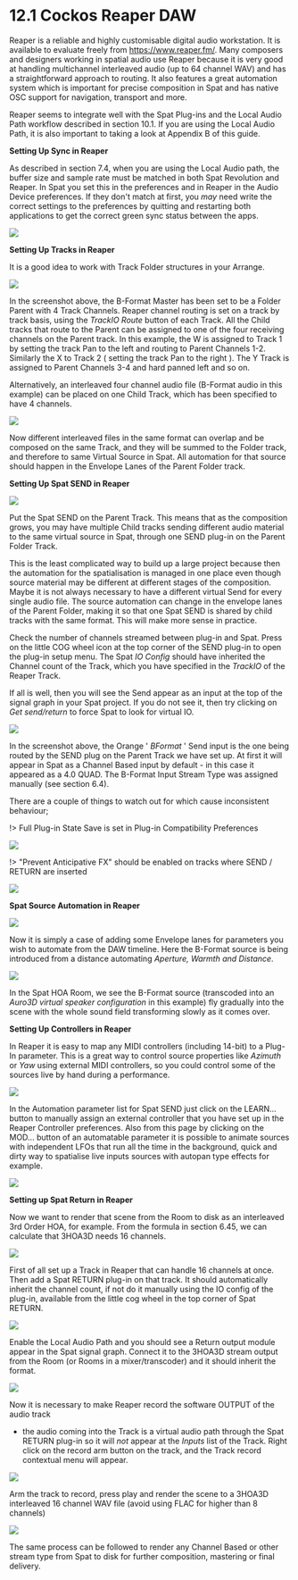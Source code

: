 # 12.1 Cockos Reaper DAW

Reaper is a reliable and highly customisable digital audio workstation. It is available
to evaluate freely from https://www.reaper.fm/. Many composers and designers
working in spatial audio use Reaper because it is very good at handling multichannel interleaved audio (up to 64 channel WAV) and has a straightforward approach to routing. It also features a great automation system which is important for
precise composition in Spat and has native OSC support for navigation, transport
and more.

Reaper seems to integrate well with the Spat Plug-ins and the Local Audio Path
workflow described in section 10.1. If you are using the Local Audio Path, it is also
important to taking a look at Appendix B of this guide.


**Setting Up Sync in Reaper**

As described in section 7.4, when you are using the Local Audio path, the buffer
size and sample rate must be matched in both Spat Revolution and Reaper. In Spat
you set this in the preferences and in Reaper in the Audio Device preferences. If
they don't match at first, you _may_ need write the correct settings to the preferences
by quitting and restarting both applications to get the correct green sync status between the apps.

![](../../include/SpatRevolution_UserGuide_-233.jpg)

**Setting Up Tracks in Reaper**

It is a good idea to work with Track Folder structures in your Arrange.

![](../../include/SpatRevolution_UserGuide_-235.jpg)

In the screenshot above, the B-Format Master has been set to be a Folder Parent
with 4 Track Channels. Reaper channel routing is set on a track by track basis, using
the _TrackIO Route_ button of each Track. All the Child tracks that route to the Parent
can be assigned to one of the four receiving channels on the Parent track. In this
example, the W is assigned to Track 1 by setting the track Pan to the left and routing to Parent Channels 1-2. Similarly the X to Track 2 ( setting the track Pan to the
right ). The Y Track is assigned to Parent Channels 3-4 and hard panned left and so
on.

Alternatively, an interleaved four channel audio file (B-Format audio in this example) can be placed on one Child Track, which has been specified to have 4 channels.


![](../../include/SpatRevolution_UserGuide_-237.jpg)

Now different interleaved files in the same format can overlap and be composed
on the same Track, and they will be summed to the Folder track, and therefore to
same Virtual Source in Spat. All automation for that source should happen in the
Envelope Lanes of the Parent Folder track.


**Setting Up Spat SEND in Reaper**

![](../../include/SpatRevolution_UserGuide_-239.jpg)

Put the Spat SEND on the Parent Track. This means that as the composition grows,
you may have multiple Child tracks sending different audio material to the same
virtual source in Spat, through one SEND plug-in on the Parent Folder Track.

This is the least complicated way to build up a large project because then the automation for the spatialisation is managed in one place even though source material may be different at different stages of the composition. Maybe it is not always
necessary to have a different virtual Send for every single audio file. The source automation can change in the envelope lanes of the Parent Folder, making it so that
one Spat SEND is shared by child tracks with the same format. This will make more
sense in practice.

Check the number of channels streamed between plug-in and Spat. Press on the
little COG wheel icon at the top corner of the SEND plug-in to open the plug-in
setup menu. The Spat _IO Config_ should have inherited the Channel count of the
Track, which you have specified in the _TrackIO_ of the Reaper Track.


If all is well, then you will see the Send appear as an input at the top of the signal
graph in your Spat project. If you do not see it, then try clicking on _Get send/return_
to force Spat to look for virtual IO.

![](../../include/SpatRevolution_UserGuide_-241.jpg)

In the screenshot above, the Orange ' _BFormat_ ' Send input is the one being routed
by the SEND plug on the Parent Track we have set up. At first it will appear in Spat
as a Channel Based input by default - in this case it appeared as a 4.0 QUAD. The
B-Format Input Stream Type was assigned manually (see section 6.4).

There are a couple of things to watch out for which cause inconsistent behaviour;


!> Full Plug-in State Save is set in Plug-in Compatibility Preferences

![](../../include/SpatRevolution_UserGuide_-243.jpg)


!> "Prevent Anticipative FX" should be enabled on tracks where SEND / RETURN are inserted

![](../../include/SpatRevolution_UserGuide_-245.jpg)


**Spat Source Automation in Reaper**

![](../../include/SpatRevolution_UserGuide_-247.png)

Now it is simply a case of adding some Envelope lanes for parameters you wish to
automate from the DAW timeline. Here the B-Format source is being introduced
from a distance automating _Aperture, Warmth and Distance_.


![](../../include/SpatRevolution_UserGuide_-249.jpg)

In the Spat HOA Room, we see the B-Format source (transcoded into an _Auro3D
virtual speaker configuration_ in this example) fly gradually into the scene with the
whole sound field transforming slowly as it comes over.


**Setting Up Controllers in Reaper**

In Reaper it is easy to map any MIDI controllers (including 14-bit) to a Plug-In parameter. This is a great way to control source properties like _Azimuth_ or _Yaw_ using
external MIDI controllers, so you could control some of the sources live by hand
during a performance.

![](../../include/SpatRevolution_UserGuide_-251.jpg)

In the Automation parameter list for Spat SEND just click on the LEARN... button to
manually assign an external controller that you have set up in the Reaper Controller
preferences.
Also from this page by clicking on the MOD... button of an automatable parameter it is possible to animate sources with independent LFOs that run all the time in
the background, quick and dirty way to spatialise live inputs sources with autopan
type effects for example.

![](../../include/SpatRevolution_UserGuide_-253.jpg)

**Setting up Spat Return in Reaper**

Now we want to render that scene from the Room to disk as an interleaved 3rd Order HOA, for example. From the formula in section 6.45, we can calculate that
3HOA3D needs 16 channels.

![](../../include/SpatRevolution_UserGuide_-255.jpg)

First of all set up a Track in Reaper that can handle 16 channels at once. Then add a
Spat RETURN plug-in on that track. It should automatically inherit the channel
count, if not do it manually using the IO config of the plug-in, available from the
little cog wheel in the top corner of Spat RETURN.

![](../../include/SpatRevolution_UserGuide_-257.jpg)

Enable the Local Audio Path and you should see a Return output module appear in
the Spat signal graph. Connect it to the 3HOA3D stream output from the Room (or
Rooms in a mixer/transcoder) and it should inherit the format.

![](../../include/SpatRevolution_UserGuide_-259.jpg)

Now it is necessary to make Reaper record the software OUTPUT of the audio track

- the audio coming into the Track is a virtual audio path through the Spat RETURN
plug-in so it will _not_ appear at the _Inputs_ list of the Track. Right click on the record
arm button on the track, and the Track record contextual menu will appear.

![](../../include/SpatRevolution_UserGuide_-261.jpg)


Arm the track to record, press play and render the scene to a 3HOA3D interleaved
16 channel WAV file (avoid using FLAC for higher than 8 channels)

![](../../include/SpatRevolution_UserGuide_-263.png)

The same process can be followed to render any Channel Based or other stream
type from Spat to disk for further composition, mastering or final delivery.

